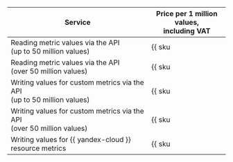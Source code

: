 | Service | Price per 1 million values, <br>including VAT |
----- | -----
| Reading metric values via the API<br/>(up to 50 million values) | {{ sku|RUB|monitoring.point.dgauge.read|string }} |
| Reading metric values via the API<br/>(over 50 million values) | {{ sku|RUB|monitoring.point.dgauge.read|pricingRate.50|string }} |
| Writing values for custom metrics via the API<br/>(up to 50 million values) | {{ sku|RUB|monitoring.point.dgauge.write|string }} |
| Writing values for custom metrics via the API<br/>(over 50 million values) | {{ sku|RUB|monitoring.point.dgauge.write|pricingRate.50|string }} |
| Writing values for {{ yandex-cloud }} resource metrics | {{ sku|RUB|monitoring.point.dgauge.store|string }} |